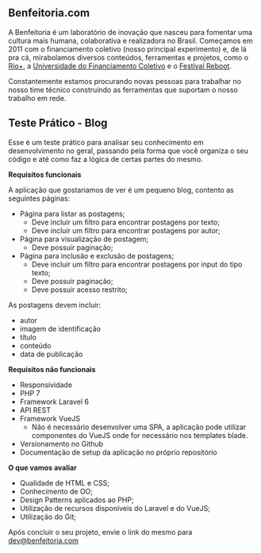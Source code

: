 Benfeitoria.com
---------------

A Benfeitoria é um laboratório de inovação que nasceu para fomentar uma cultura mais humana, colaborativa e realizadora no Brasil. Começamos em 2011 com o financiamento coletivo (nosso principal experimento) e, de lá pra cá, mirabolamos diversos conteúdos, ferramentas e projetos, como o [Rio+](http://riomais.benfeitoria.com/), a [Universidade do Financiamento Coletivo](http://ufc.benfeitoria.com/) e o [Festival Reboot](http://reboot.benfeitoria.com/).

Constantemente estamos procurando novas pessoas para trabalhar no nosso time técnico construindo as ferramentas que suportam o nosso trabalho em rede.

Teste Prático - Blog
--------------------

Esse é um teste prático para analisar seu conhecimento em desenvolvimento no geral, passando pela forma que você organiza o seu código e até como faz a lógica de certas partes do mesmo.


**Requisitos funcionais**

A aplicação que gostariamos de ver é um pequeno blog, contento as seguintes páginas:

- Página para listar as postagens;
  - Deve incluir um filtro para encontrar postagens por texto;
  - Deve incluir um filtro para encontrar postagens por autor;
- Página para visualização de postagem;
  - Deve possuir paginação;
- Página para inclusão e exclusão de postagens;
  - Deve incluir um filtro para encontrar postagens por input do tipo texto;
  - Deve possuir paginação;
  - Deve possuir acesso restrito;

As postagens devem incluir:

- autor
- imagem de identificação
- título
- conteúdo
- data de publicação

**Requisitos não funcionais**

- Responsividade
- PHP 7
- Framework Laravel 6
- API REST
- Framework VueJS
  - Não é necessário desenvolver uma SPA, a aplicação pode utilizar componentes do VueJS onde for necessário nos templates blade.
- Versionamento no Github
- Documentação de setup da aplicação no próprio repositório

**O que vamos avaliar**

- Qualidade de HTML e CSS;
- Conhecimento de OO;
- Design Patterns aplicados ao PHP;
- Utilização de recursos disponíveis do Laravel e do VueJS;
- Utilização do Git;

Após concluir o seu projeto, envie o link do mesmo para [dev@benfeitoria.com](mailto:dev@benfeitoria.com)
